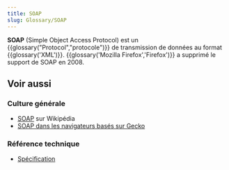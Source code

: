 ```yaml
---
title: SOAP
slug: Glossary/SOAP
---
```


**SOAP** (Simple Object Access Protocol) est un {{glossary("Protocol","protocole")}} de transmission de données au format {{glossary('XML')}}. {{glossary('Mozilla Firefox','Firefox')}} a supprimé le support de SOAP en 2008.

## Voir aussi

### Culture générale

- [SOAP](https://fr.wikipedia.org/wiki/SOAP) sur Wikipédia
- [SOAP dans les navigateurs basés sur Gecko](/fr/docs/SOAP_dans_les_navigateurs_Gecko)

### Référence technique

- [Spécification](http://www.w3.org/TR/soap12-part1/)
